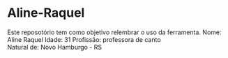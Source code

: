 # Aline-Raquel
Este reposotório tem como objetivo relembrar o uso da ferramenta.
Nome: Aline Raquel
Idade: 31
Profissão: professora de canto  
Natural de: Novo Hamburgo - RS
